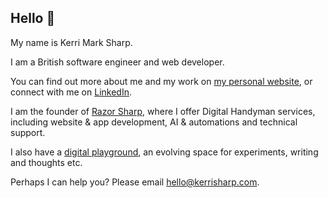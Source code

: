 ## Hello 👋

My name is Kerri Mark Sharp.

I am a British software engineer and web developer.

You can find out more about me and my work on [my personal website](https://www.kerrisharp.com/), or connect with me on [LinkedIn](https://www.linkedin.com/in/kerri-sharp/).

I am the founder of [Razor Sharp](https://razorsharp.digital/), where I offer Digital Handyman services, including website & app development, AI & automations and technical support.

I also have a [digital playground](https://kerrance.github.io/), an evolving space for experiments, writing and thoughts etc.

Perhaps I can help you? Please email [hello@kerrisharp.com](mailto:hello@kerrisharp.com).

